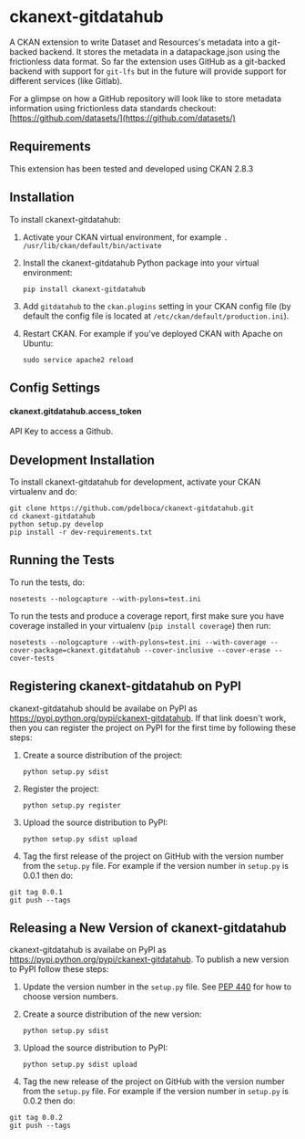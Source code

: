 # ckanext-gitdatahub

A CKAN extension to write Dataset and Resources's metadata into a git-backed backend. It stores the metadata in a datapackage.json using the frictionless data format. So far the extension uses GitHub as a git-backed backend with support for `git-lfs` but in the future will provide support for different services (like Gitlab).

For a glimpse on how a GitHub repository will look like to store metadata information using frictionless data standards checkout: [https://github.com/datasets/](https://github.com/datasets/)

## Requirements

This extension has been tested and developed using CKAN 2.8.3

## Installation

To install ckanext-gitdatahub:

1. Activate your CKAN virtual environment, for example
     `. /usr/lib/ckan/default/bin/activate`

2. Install the ckanext-gitdatahub Python package into your virtual environment:

     `pip install ckanext-gitdatahub`

3. Add `gitdatahub` to the `ckan.plugins` setting in your CKAN
   config file (by default the config file is located at
   `/etc/ckan/default/production.ini`).

4. Restart CKAN. For example if you've deployed CKAN with Apache on Ubuntu:

     `sudo service apache2 reload`

## Config Settings

#### ckanext.gitdatahub.access_token

API Key to access a Github.


## Development Installation

To install ckanext-gitdatahub for development, activate your CKAN virtualenv and
do:

```
git clone https://github.com/pdelboca/ckanext-gitdatahub.git
cd ckanext-gitdatahub
python setup.py develop
pip install -r dev-requirements.txt
```


## Running the Tests

To run the tests, do:

`nosetests --nologcapture --with-pylons=test.ini`

To run the tests and produce a coverage report, first make sure you have coverage installed in your virtualenv (``pip install coverage``) then run:

`nosetests --nologcapture --with-pylons=test.ini --with-coverage --cover-package=ckanext.gitdatahub --cover-inclusive --cover-erase --cover-tests`



## Registering ckanext-gitdatahub on PyPI


ckanext-gitdatahub should be availabe on PyPI as https://pypi.python.org/pypi/ckanext-gitdatahub. If that link doesn't work, then
you can register the project on PyPI for the first time by following these steps:

1. Create a source distribution of the project:

    `python setup.py sdist`

2. Register the project:

    `python setup.py register`

3. Upload the source distribution to PyPI:

    `python setup.py sdist upload`

4. Tag the first release of the project on GitHub with the version number from the ``setup.py`` file. For example if the version number in ``setup.py`` is 0.0.1 then do:
```
git tag 0.0.1
git push --tags
```


## Releasing a New Version of ckanext-gitdatahub

ckanext-gitdatahub is availabe on PyPI as https://pypi.python.org/pypi/ckanext-gitdatahub.
To publish a new version to PyPI follow these steps:

1. Update the version number in the ``setup.py`` file.
   See [PEP 440](http://legacy.python.org/dev/peps/pep-0440/#public-version-identifiers) for how to choose version numbers.

2. Create a source distribution of the new version:

    `python setup.py sdist`

3. Upload the source distribution to PyPI:

    `python setup.py sdist upload`

4. Tag the new release of the project on GitHub with the version number from the `setup.py` file. For example if the version number in `setup.py` is 0.0.2 then do:

```
git tag 0.0.2
git push --tags
```